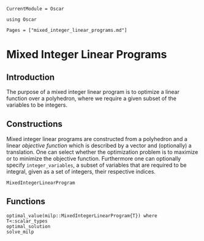 ```@meta
CurrentModule = Oscar
```

```@setup oscar
using Oscar
```

```@contents
Pages = ["mixed_integer_linear_programs.md"]
```

# Mixed Integer Linear Programs


## Introduction

The purpose of a mixed integer linear program is to optimize a linear function
over a polyhedron, where we require a given subset of the variables to be
integers.



## Constructions

Mixed integer linear programs are constructed from a polyhedron and a linear
*objective function* which is described by a vector and (optionally) a
translation. One can select whether the optimization problem is to maximize or
to minimize the objective function. Furthermore one can optionally specify
`integer_variables`, a subset of variables that are required to be integral,
given as a set of integers, their respective indices.

```@docs
MixedIntegerLinearProgram
```

## Functions
```@docs
optimal_value(milp::MixedIntegerLinearProgram{T}) where T<:scalar_types
optimal_solution
solve_milp
```
